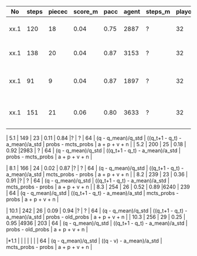 |No     |steps  |piecec |score_m|pacc   |agent  |steps_m|playout|v                   |a                               |model_a             |loss           |
| ----- | ----- | ----- | ----- | ----- | ----- | ----- | ----- | -----              | -----                          | -----              | -----         |
| xx.1  | 120   | 18    | 0.04  | 0.75  |2887   | ?     | 32    | (q - q_mean)/q_std | ((q_t+1 - q_t) - a_mean)/a_std | probs - old_probs  | a + v + n     |
| xx.1  | 138   | 20    | 0.04  | 0.87  |3153   | ?     | 32    | (q - q_mean)/q_std | ((q_t+1 - q_t) - a_mean)/a_std | probs - mcts_probs | a + v + n     |
| xx.1  | 91    | 9     | 0.04  | 0.87  |1897   | ?     | 32    | (q - q_mean)/q_std | ((q_t+1 - q_t) - a_mean)/a_std | old_probs - probs  | a + p + v + n |
| xx.1  | 151   | 21    | 0.06  | 0.80  |3633   | ?     | 32    | (q - q_mean)/q_std | ((q_t+1 - q_t) - a_mean)/a_std | probs - old_probs  | a + p + v + n |


| 5.1   | 149   | 23    | 0.11  | 0.84  |?      | ?     | 64    | (q - q_mean)/q_std | ((q_t+1 - q_t) - a_mean)/a_std | probs - mcts_probs | a + p + v + n |
| 5.2   | 200   | 25    | 0.18  | 0.92  |2983   | ?     | 64    | (q - q_mean)/q_std | ((q_t+1 - q_t) - a_mean)/a_std | probs - mcts_probs | a + p + v + n |

| 8.1   | 166   | 24    | 0.02  | 0.87  |?      | ?     | 64    | (q - q_mean)/q_std | ((q_t+1 - q_t) - a_mean)/a_std | mcts_probs - probs | a + p + v + n |
| 8.2   | 239   | 23    | 0.36  | 0.91  |?      | ?     | 64    | (q - q_mean)/q_std | ((q_t+1 - q_t) - a_mean)/a_std | mcts_probs - probs | a + p + v + n |
| 8.3   | 254   | 26    | 0.52  | 0.89  |6240   | 239   | 64    | (q - q_mean)/q_std | ((q_t+1 - q_t) - a_mean)/a_std | mcts_probs - probs | a + p + v + n |

| 10.1  | 242   | 26    | 0.09  | 0.94  |?      | ?     | 64    | (q - q_mean)/q_std | ((q_t+1 - q_t) - a_mean)/a_std | probs - old_probs  | a + p + v + n |
| 10.3  | 256   | 29    | 0.25  | 0.95  |4936   | 203   | 64    | (q - q_mean)/q_std | ((q_t+1 - q_t) - a_mean)/a_std | probs - old_probs  | a + p + v + n |


|*1.1   |       |       |       |       |       |       | 64    | (q - q_mean)/q_std | ((q - v) - a_mean)/a_std       | mcts_probs - probs | a + p + v + n |




